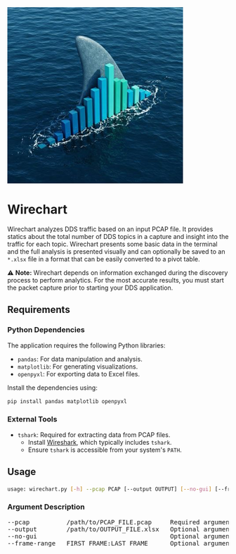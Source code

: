 <img src="img/wirechart_icon.jpg">

# Wirechart

Wirechart analyzes DDS traffic based on an input PCAP file.  It provides statics about the total number of DDS topics in a capture and insight into the traffic for each topic.  Wirechart presents some basic data in the terminal and the full analysis is presented visually and can optionally be saved to an `*.xlsx` file in a format that can be easily converted to a pivot table.

⚠️ **Note:** Wirechart depends on information exchanged during the discovery process to perform analytics. For the most accurate results, you must start the packet capture prior to starting your DDS application.

## Requirements

### Python Dependencies
The application requires the following Python libraries:

- `pandas`: For data manipulation and analysis.
- `matplotlib`: For generating visualizations.
- `openpyxl`: For exporting data to Excel files.

Install the dependencies using:

```bash
pip install pandas matplotlib openpyxl
```

### External Tools

- `tshark`: Required for extracting data from PCAP files.
    - Install [Wireshark](https://www.wireshark.org/download.html), which typically includes `tshark`.
    - Ensure `tshark` is accessible from your system's `PATH`.

## Usage

```bash
usage: wirechart.py [-h] --pcap PCAP [--output OUTPUT] [--no-gui] [--frame-range FRAME_RANGE]
```

### Argument Description

<pre>
--pcap          /path/to/PCAP_FILE.pcap     Required argument to specify the PCAP file.
--output        /path/to/OUTPUT_FILE.xlsx   Optional argument to specify an output file for PCAP statistics.
--no-gui                                    Optional argument to limit output to only the console.
--frame-range   FIRST_FRAME:LAST_FRAME      Optional argument to specify the range of frames (inclusive) to analyze.
</pre>